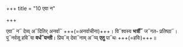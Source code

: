 +++
title = "10 एवा न"

+++

एवा᳓ न᳓ देव्य् अ᳓दितिर् अनर्वा᳓ +++(=अनर्वाचीना)+++। वि᳓श्वस्य **भर्त्री᳓** ज᳓गतᳶ प्रतिष्ठा᳓।  
पु᳓नर्वसू हवि᳓षा **वर्ध᳓यन्ती**। प्रिय᳓म् देवा᳓नाम् अ᳓प्य् **एतु** पा᳓थः +++(=हविः)+++॥  
